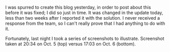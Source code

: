 I was spurred to create this blog yesterday, in order to post about this before it was fixed; I did so just in time. It was changed in the update today, less than two weeks after I reported it with the solution. I never received a response from the team, so I can't really prove that I had anything to do with it.

Fortunately, last night I took a series of screenshots to illustrate. Screenshot taken at 20:34 on Oct. 5 (top) versus 17:03 on Oct. 6 (bottom).
